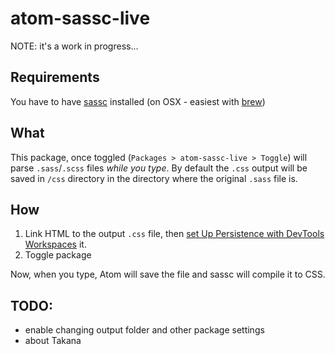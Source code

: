 # atom-sassc-live

NOTE: it's a work in progress...

## Requirements

You have to have [sassc](https://github.com/sass/sassc) installed (on OSX - easiest with [brew](https://github.com/sass/sassc))

## What

This package, once toggled (```Packages > atom-sassc-live > Toggle```) will parse ```.sass```/```.scss``` files *while you type*. By default the ```.css``` output will be saved in ```/css``` directory in the directory where the original ```.sass``` file is.

## How

1. Link HTML to the output ```.css``` file, then [set Up Persistence with DevTools Workspaces](https://developers.google.com/web/tools/setup/setup-workflow) it.
2. Toggle package

Now, when you type, Atom will save the file and sassc will compile it to CSS.



## TODO:

  - enable changing output folder and other package settings
  - about Takana
